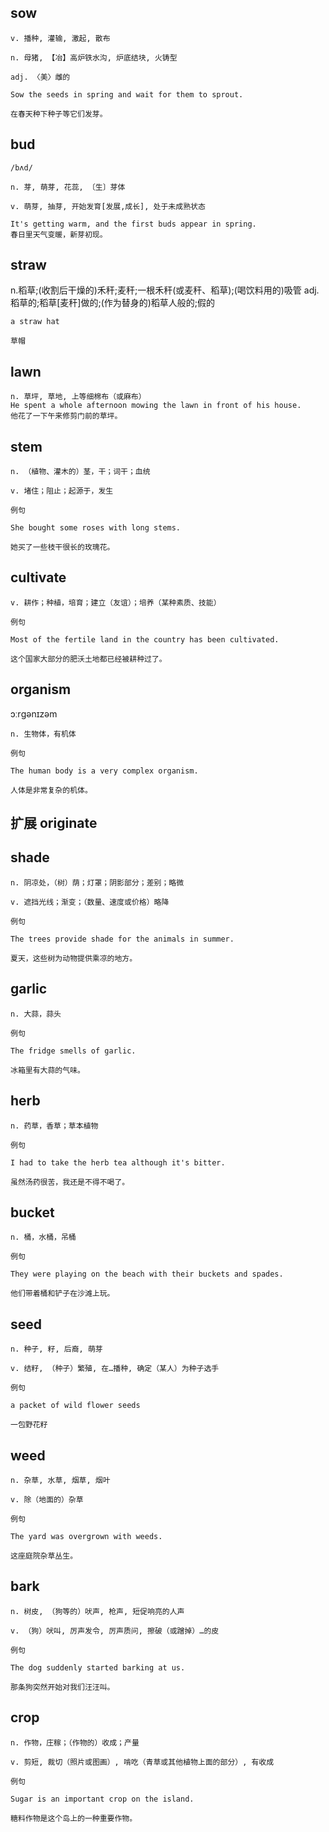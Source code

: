 ## sow
```
v. 播种, 灌输, 激起, 散布

n. 母猪, 【冶】高炉铁水沟, 炉底结块, 火铸型

adj. 〈美〉雌的

Sow the seeds in spring and wait for them to sprout.

在春天种下种子等它们发芽。
```
## bud
```
/bʌd/

n. 芽, 萌芽, 花蕊, 〔生〕芽体

v. 萌芽, 抽芽, 开始发育[发展,成长], 处于未成熟状态

It's getting warm, and the first buds appear in spring.
春日里天气变暖，新芽初现。
```

## straw 
n.稻草;(收割后干燥的)禾秆;麦秆;一根禾秆(或麦秆、稻草);(喝饮料用的)吸管
adj. 稻草的;稻草[麦秆]做的;(作为替身的)稻草人般的;假的
```
a straw hat

草帽
```

## lawn
```
n. 草坪, 草地, 上等细棉布（或麻布）
He spent a whole afternoon mowing the lawn in front of his house.
他花了一下午来修剪门前的草坪。
```
## stem
```
n. （植物、灌木的）茎，干；词干；血统

v. 堵住；阻止；起源于，发生

例句

She bought some roses with long stems.

她买了一些枝干很长的玫瑰花。
```
## cultivate
```
v. 耕作；种植，培育；建立（友谊）；培养（某种素质、技能）

例句

Most of the fertile land in the country has been cultivated.

这个国家大部分的肥沃土地都已经被耕种过了。
```
## organism
ɔːrɡənɪzəm
```
n. 生物体，有机体

例句

The human body is a very complex organism.

人体是非常复杂的机体。
```
## 扩展 originate

## shade
```
n. 阴凉处，（树）荫；灯罩；阴影部分；差别；略微

v. 遮挡光线；渐变；（数量、速度或价格）略降

例句

The trees provide shade for the animals in summer.

夏天，这些树为动物提供乘凉的地方。
```
## garlic
```
n. 大蒜，蒜头

例句

The fridge smells of garlic.

冰箱里有大蒜的气味。
```
## herb
```
n. 药草，香草；草本植物

例句

I had to take the herb tea although it's bitter.

虽然汤药很苦，我还是不得不喝了。
```
## bucket
```
n. 桶，水桶，吊桶

例句

They were playing on the beach with their buckets and spades.

他们带着桶和铲子在沙滩上玩。
```
## seed
```
n. 种子, 籽, 后裔, 萌芽

v. 结籽, （种子）繁殖, 在…播种, 确定（某人）为种子选手

例句

a packet of wild flower seeds

一包野花籽
```
## weed
```
n. 杂草, 水草, 烟草, 烟叶

v. 除（地面的）杂草

例句

The yard was overgrown with weeds.

这座庭院杂草丛生。

```
## bark 
```
n. 树皮, （狗等的）吠声, 枪声, 短促响亮的人声

v. （狗）吠叫, 厉声发令, 厉声质问, 擦破（或蹭掉）…的皮

例句

The dog suddenly started barking at us.

那条狗突然开始对我们汪汪叫。
```
## crop
```
n. 作物，庄稼；（作物的）收成；产量

v. 剪短, 裁切（照片或图画）, 啃吃（青草或其他植物上面的部分）, 有收成

例句

Sugar is an important crop on the island.

糖料作物是这个岛上的一种重要作物。
```